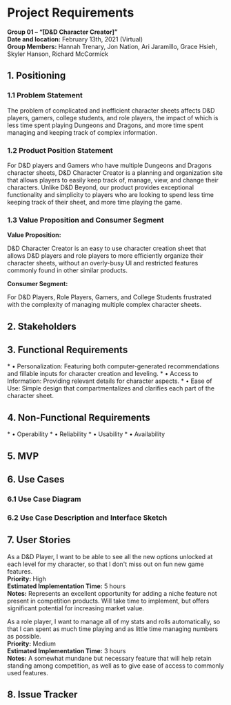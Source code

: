 <h1>Project Requirements</h1>
<p><strong>Group 01 – “[D&D Character Creator]”</strong><br>
<strong>Date and location:</strong> February 13th, 2021 (Virtual)<br>
<strong>Group Members:</strong> Hannah Trenary, Jon Nation, Ari Jaramillo, Grace Hsieh, Skyler Hanson, Richard McCormick</p>

<h2>1. Positioning</h2>
<h3>1.1 Problem Statement</h3>
<p>The problem of complicated and inefficient character sheets affects D&D players,
gamers, college students, and role players, the impact of which is less time
spent playing Dungeons and Dragons, and more time spent managing and keeping
track of complex information.</p>

<h3>1.2 Product Position Statement</h3>
<p>For D&D players and Gamers who have multiple Dungeons and Dragons character
sheets, D&D Character Creator is a planning and organization site that allows
players to easily keep track of, manage, view, and change their characters.
Unlike D&D Beyond, our product provides exceptional functionality and simplicity
to players who are looking to spend less time keeping track of their sheet,
and more time playing the game.</p>

<h3>1.3 Value Proposition and Consumer Segment</h3>
<strong>Value Proposition:</strong>
<p>D&D Character Creator is an easy to use character creation sheet that allows
D&D players and role players to more efficiently organize their character sheets,
without an overly-busy UI and restricted features commonly found in other
similar products.</p>

<strong>Consumer Segment:</strong>
<p>For D&D Players, Role Players, Gamers, and College Students frustrated with
the complexity of managing multiple complex character sheets.</p>

<h2>2. Stakeholders</h2>

<h2>3. Functional Requirements</h2>
* • Personalization: Featuring both computer-generated recommendations and
fillable inputs for character creation and leveling.
* • Access to Information: Providing relevant details for character aspects.
* • Ease of Use: Simple design that compartmentalizes and clarifies each part
of the character sheet.

<h2>4. Non-Functional Requirements</h2>
* • Operability
* • Reliability
* • Usability
* • Availability

<h2>5. MVP</h2>

<h2>6. Use Cases</h2>
<h3>6.1 Use Case Diagram</h3>

<h3>6.2 Use Case Description and Interface Sketch</h3>

<h2>7. User Stories</h2>
<p>As a D&D Player, I want to be able to see all the new options unlocked at
each level for my character, so that I don't miss out on fun new game
features.<br>
<strong>Priority:</strong> High<br>
<strong>Estimated Implementation Time:</strong> 5 hours<br>
<strong>Notes:</strong> Represents an excellent opportunity for adding a niche
feature not present in competition products. Will take time to implement,
but offers significant potential for increasing market value.</p>

<p>As a role player, I want to manage all of my stats and rolls automatically,
so that I can spent as much time playing and as little time managing numbers
as possible.<br>
<strong>Priority:</strong> Medium<br>
<strong>Estimated Implementation Time:</strong> 3 hours<br>
<strong>Notes:</strong> A somewhat mundane but necessary feature that will help
retain standing among competition, as well as to give ease of access to commonly
used features.</p>

<h2>8. Issue Tracker</h2>
